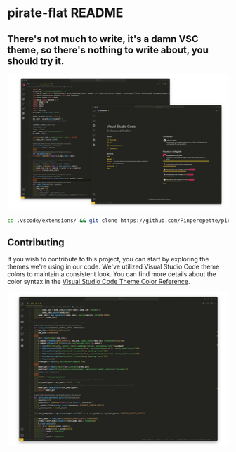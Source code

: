 # pirate-flat README

## There's not much to write, it's a damn VSC theme, so there's nothing to write about, you should try it.

![Coccodio](anteprima.png)


```bash
cd .vscode/extensions/ && git clone https://github.com/Pinperepette/pirate-flat
```

## Contributing

If you wish to contribute to this project, you can start by exploring the themes we're using in our code. We've utilized Visual Studio Code theme colors to maintain a consistent look. You can find more details about the color syntax in the [Visual Studio Code Theme Color Reference](https://code.visualstudio.com/api/references/theme-color).


![Coccodio](immagine.png)
